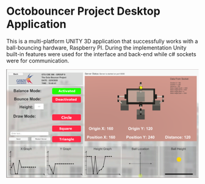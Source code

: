 # Octobouncer Project Desktop Application

This is a multi-platform UNITY 3D application that successfully works with a ball-bouncing hardware, Raspberry PI. During the implementation Unity built-in features were used for the interface and back-end while c# sockets were for communication.

![GitHub Logo](/Images/desktopss2.png)
